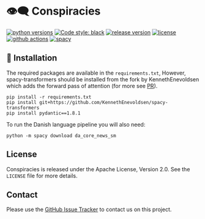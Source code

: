 
# 👁‍🗨 Conspiracies

[![python versions](https://img.shields.io/badge/Python-%3E=3.7-blue)](https://github.com/KennethEnevoldsen/Conspiracies)
[![Code style: black](https://img.shields.io/badge/Code%20Style-Black-black)](https://black.readthedocs.io/en/stable/the_black_code_style.html)
[![release version](https://img.shields.io/badge/belief_graph%20Version-0.0.1-green)](https://github.com/KennethEnevoldsen/Conspiracies)
[![license](https://img.shields.io/github/license/KennethEnevoldsen/DaCy.svg?color=blue)](https://github.com/KennethEnevoldsen/Conspiracies)
[![github actions](https://github.com/KennethEnevoldsen/DaCy/actions/workflows/pytest.yml/badge.svg)](https://github.com/KennethEnevoldsen/Conspiracies/actions)
[![spacy](https://img.shields.io/badge/built%20with-spaCy-09a3d5.svg)](https://spacy.io)


## 🔧 Installation
The required packages are available in the `requirements.txt`, However, spacy-transformers should be installed from the fork by KennethEnevoldsen which adds the forward pass of attention (for more see [PR](https://github.com/explosion/spacy-transformers/pull/268)).

```
pip install -r requirements.txt 
pip install git+https://github.com/KennethEnevoldsen/spacy-transformers
pip install pydantic==1.8.1
```

To run the Danish language pipeline you will also need:
```
python -m spacy download da_core_news_sm
```

<!-- 
### References

If you use this library in your research, please kindly cite:

```bibtex
@inproceedings{enevoldsen2020dacy,
    title={DaCy: A SpaCy NLP Pipeline for Danish},
    author={Enevoldsen, Kenneth},
    year={2021}
}
```
-->


## License
Conspiracies is released under the Apache License, Version 2.0. See the `LICENSE` file for more details.

## Contact
Please use the [GitHub Issue Tracker](https://github.com/KennethEnevoldsen/conspiracies/issues) to contact us on this project.